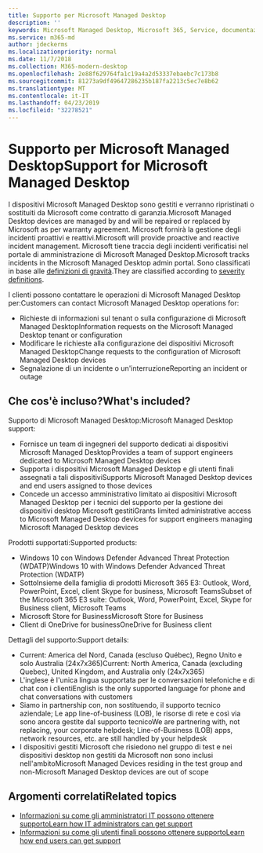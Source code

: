 ```yaml
---
title: Supporto per Microsoft Managed Desktop
description: ''
keywords: Microsoft Managed Desktop, Microsoft 365, Service, documentazione
ms.service: m365-md
author: jdeckerms
ms.localizationpriority: normal
ms.date: 11/7/2018
ms.collection: M365-modern-desktop
ms.openlocfilehash: 2e88f629764fa1c19a4a2d53337ebaebc7c173b8
ms.sourcegitcommit: 81273a9df49647286235b187fa2213c5ec7e8b62
ms.translationtype: MT
ms.contentlocale: it-IT
ms.lasthandoff: 04/23/2019
ms.locfileid: "32278521"
---
```

# <a name="support-for-microsoft-managed-desktop"></a><span data-ttu-id="bdb57-103">Supporto per Microsoft Managed Desktop</span><span class="sxs-lookup"><span data-stu-id="bdb57-103">Support for Microsoft Managed Desktop</span></span>

<span data-ttu-id="bdb57-104">I dispositivi Microsoft Managed Desktop sono gestiti e verranno ripristinati o sostituiti da Microsoft come contratto di garanzia.</span><span class="sxs-lookup"><span data-stu-id="bdb57-104">Microsoft Managed Desktop devices are managed by and will be repaired or replaced by Microsoft as per warranty agreement.</span></span> <span data-ttu-id="bdb57-105">Microsoft fornirà la gestione degli incidenti proattivi e reattivi.</span><span class="sxs-lookup"><span data-stu-id="bdb57-105">Microsoft will provide proactive and reactive incident management.</span></span> <span data-ttu-id="bdb57-106">Microsoft tiene traccia degli incidenti verificatisi nel portale di amministrazione di Microsoft Managed Desktop.</span><span class="sxs-lookup"><span data-stu-id="bdb57-106">Microsoft tracks incidents in the Microsoft Managed Desktop admin portal.</span></span> <span data-ttu-id="bdb57-107">Sono classificati in base alle [definizioni di gravità](../working-with-managed-desktop/admin-support.md#sev).</span><span class="sxs-lookup"><span data-stu-id="bdb57-107">They are classified according to [severity definitions](../working-with-managed-desktop/admin-support.md#sev).</span></span>

<span data-ttu-id="bdb57-108">I clienti possono contattare le operazioni di Microsoft Managed Desktop per:</span><span class="sxs-lookup"><span data-stu-id="bdb57-108">Customers can contact Microsoft Managed Desktop operations for:</span></span>
- <span data-ttu-id="bdb57-109">Richieste di informazioni sul tenant o sulla configurazione di Microsoft Managed Desktop</span><span class="sxs-lookup"><span data-stu-id="bdb57-109">Information requests on the Microsoft Managed Desktop tenant or configuration</span></span>
- <span data-ttu-id="bdb57-110">Modificare le richieste alla configurazione dei dispositivi Microsoft Managed Desktop</span><span class="sxs-lookup"><span data-stu-id="bdb57-110">Change requests to the configuration of Microsoft Managed Desktop devices</span></span>
- <span data-ttu-id="bdb57-111">Segnalazione di un incidente o un'interruzione</span><span class="sxs-lookup"><span data-stu-id="bdb57-111">Reporting an incident or outage</span></span>

## <a name="whats-included"></a><span data-ttu-id="bdb57-112">Che cos'è incluso?</span><span class="sxs-lookup"><span data-stu-id="bdb57-112">What's included?</span></span>

<span data-ttu-id="bdb57-113">Supporto di Microsoft Managed Desktop:</span><span class="sxs-lookup"><span data-stu-id="bdb57-113">Microsoft Managed Desktop support:</span></span>

- <span data-ttu-id="bdb57-114">Fornisce un team di ingegneri del supporto dedicati ai dispositivi Microsoft Managed Desktop</span><span class="sxs-lookup"><span data-stu-id="bdb57-114">Provides a team of support engineers dedicated to Microsoft Managed Desktop devices</span></span>
- <span data-ttu-id="bdb57-115">Supporta i dispositivi Microsoft Managed Desktop e gli utenti finali assegnati a tali dispositivi</span><span class="sxs-lookup"><span data-stu-id="bdb57-115">Supports Microsoft Managed Desktop devices and end users assigned to those devices</span></span>
- <span data-ttu-id="bdb57-116">Concede un accesso amministrativo limitato ai dispositivi Microsoft Managed Desktop per i tecnici del supporto per la gestione dei dispositivi desktop Microsoft gestiti</span><span class="sxs-lookup"><span data-stu-id="bdb57-116">Grants limited administrative access to Microsoft Managed Desktop devices for support engineers managing Microsoft Managed Desktop devices</span></span> 

<span data-ttu-id="bdb57-117">Prodotti supportati:</span><span class="sxs-lookup"><span data-stu-id="bdb57-117">Supported products:</span></span>

- <span data-ttu-id="bdb57-118">Windows 10 con Windows Defender Advanced Threat Protection (WDATP)</span><span class="sxs-lookup"><span data-stu-id="bdb57-118">Windows 10 with Windows Defender Advanced Threat Protection (WDATP)</span></span> 
- <span data-ttu-id="bdb57-119">SottoInsieme della famiglia di prodotti Microsoft 365 E3: Outlook, Word, PowerPoint, Excel, client Skype for business, Microsoft Teams</span><span class="sxs-lookup"><span data-stu-id="bdb57-119">Subset of the Microsoft 365 E3 suite: Outlook, Word, PowerPoint, Excel, Skype for Business client, Microsoft Teams</span></span> 
- <span data-ttu-id="bdb57-120">Microsoft Store for Business</span><span class="sxs-lookup"><span data-stu-id="bdb57-120">Microsoft Store for Business</span></span> 
- <span data-ttu-id="bdb57-121">Client di OneDrive for business</span><span class="sxs-lookup"><span data-stu-id="bdb57-121">OneDrive for Business client</span></span> 

<span data-ttu-id="bdb57-122">Dettagli del supporto:</span><span class="sxs-lookup"><span data-stu-id="bdb57-122">Support details:</span></span>

- <span data-ttu-id="bdb57-123">Current: America del Nord, Canada (escluso Québec), Regno Unito e solo Australia (24x7x365)</span><span class="sxs-lookup"><span data-stu-id="bdb57-123">Current: North America, Canada (excluding Quebec), United Kingdom, and Australia only (24x7x365)</span></span> 
- <span data-ttu-id="bdb57-124">L'inglese è l'unica lingua supportata per le conversazioni telefoniche e di chat con i clienti</span><span class="sxs-lookup"><span data-stu-id="bdb57-124">English is the only supported language for phone and chat conversations with customers</span></span> 
- <span data-ttu-id="bdb57-125">Siamo in partnership con, non sostituendo, il supporto tecnico aziendale; Le app line-of-business (LOB), le risorse di rete e così via sono ancora gestite dal supporto tecnico</span><span class="sxs-lookup"><span data-stu-id="bdb57-125">We are partnering with, not replacing, your corporate helpdesk; Line-of-Business (LOB) apps, network resources, etc. are still handled by your helpdesk</span></span> 
- <span data-ttu-id="bdb57-126">I dispositivi gestiti Microsoft che risiedono nel gruppo di test e nei dispositivi desktop non gestiti da Microsoft non sono inclusi nell'ambito</span><span class="sxs-lookup"><span data-stu-id="bdb57-126">Microsoft Managed Devices residing in the test group and non-Microsoft Managed Desktop devices are out of scope</span></span> 


## <a name="related-topics"></a><span data-ttu-id="bdb57-127">Argomenti correlati</span><span class="sxs-lookup"><span data-stu-id="bdb57-127">Related topics</span></span>

- [<span data-ttu-id="bdb57-128">Informazioni su come gli amministratori IT possono ottenere supporto</span><span class="sxs-lookup"><span data-stu-id="bdb57-128">Learn how IT administrators can get support</span></span>](../working-with-managed-desktop/admin-support.md)
- [<span data-ttu-id="bdb57-129">Informazioni su come gli utenti finali possono ottenere supporto</span><span class="sxs-lookup"><span data-stu-id="bdb57-129">Learn how end users can get support</span></span>](../working-with-managed-desktop/end-user-support.md)

